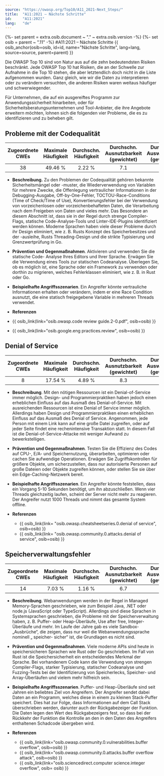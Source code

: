 ```yaml
---
source: "https://owasp.org/Top10/A11_2021-Next_Steps/"
title:  "A11:2021 – Nächste Schritte"
id:     "A11:2021"
lang:   "de"
---
```

{%- set parent = extra.osib.document ~ "." ~ extra.osib.version -%}
{%- set osib = parent ~ ".11" -%}
#A11:2021 – Nächste Schritte
{{ osib_anchor(osib=osib, id=id, name="Nächste Schritte", lang=lang, source=source, parent=parent) }}

Die OWASP Top 10 sind von Natur aus auf die zehn bedeutendsten Risiken beschränkt.
Jede OWASP Top 10 hat Risiken, die an der Schwelle zur Aufnahme in die Top 10 stehen, die aber letztendlich doch nicht in die Liste aufgenommen wurden.
Ganz gleich, wie wir die Daten zu interpretieren oder zu verändern versuchten, die anderen Risiken waren weitaus häufiger und schwerwiegender.

Für Unternehmen, die auf ein ausgereiftes Programm zur Anwendungssicherheit hinarbeiten, oder für Sicherheitsberatungsunternehmen und Tool-Anbieter, die ihre Angebote erweitern möchten, lohnen sich die folgenden vier Probleme, die es zu identifizieren und zu beheben gilt.

## Probleme mit der Codequalität

| Zugeordnete CWEs | Maximale Häufigkeit | Durchschn. Häufigkeit | Durchschn. Ausnutzbarkeit (gewichtet) | Durchschn. Auswirkungen (gewichtet) | Maximale Abdeckung | Durchschnittliche Abdeckung | Gesamtanzahl | CVEs insgesamt |
|:-------------:|:--------------------:|:--------------------:|:--------------:|:--------------:|:----------------------:|:---------------------:|:-------------------:|:------------:|
| 38           | 49.46 %              | 2.22 %               | 7.1                   | 6.7                  | 60.85 %        | 23.42 %        | 101736             | 7564        |

- **Beschreibung.** Zu den Problemen der Codequalität gehören bekannte Sicherheitsmängel oder -muster, die Wiederverwendung von Variablen für mehrere Zwecke, die Offenlegung vertraulicher Informationen in der Debugging-Ausgabe, Off-by-One-Fehler, TOCTOU-Race-Conditions (Time of Check/Time of Use), Konvertierungsfehler bei der Verwendung von vorzeichenlosen oder vorzeichenbehafteten Daten, die Verarbeitung nach dem Freigeben von Daten und vieles mehr. Das Besondere an diesem Abschnitt ist, dass sie in der Regel durch strenge Compiler-Flags, statische Code-Analyse-Tools und Linter-IDE-Plugins identifiziert werden können. Moderne Sprachen haben viele dieser Probleme durch ihr Design eliminiert, wie z. B. Rusts Konzept des Speicherbesitzes und der -ausleihe, Rusts Threading-Design und die strikte Typisierung und Grenzwertprüfung in Go.
-   **Prävention und Gegenmaßnahmen**. Aktivieren und verwenden Sie die statische Code- Analyse Ihres Editors und Ihrer Sprache. Erwägen Sie die Verwendung eines Tools zur statischen Codeanalyse. Überlegen Sie, ob es möglich ist, eine Sprache oder ein Framework zu verwenden oder dorthin zu migrieren, welches Fehlerklassen eliminiert, wie z. B. in Rust oder Go.

- **Beispielhafte Angriffsszenarien**. Ein Angreifer könnte vertrauliche Informationen erhalten oder verändern, indem er eine Race Condition ausnutzt, die eine statisch freigegebene Variable in mehreren Threads verwendet.

- **Referenzen**
- {{ osib_link(link="osib.owasp.code review guide.2-0.pdf", osib=osib) }} <!--- [OWASP Code Review Guide](https:/ /owasp.org/www-pdf-archive/OWASP_Code_Review_Guide_v2.pdf) ---> 
- {{ osib_link(link="osib.google.eng practices.review", osib=osib) }} <!--- [Google Leitfaden zur Codeüberprüfung](https://google.github.io/eng-practices/review/) --->


## Denial of Service

| Zugeordnete CWEs | Maximale Häufigkeit | Durchschn. Häufigkeit | Durchschn. Ausnutzbarkeit (gewichtet) | Durchschn. Auswirkungen (gewichtet) | Maximale Abdeckung | Durchschnittliche Abdeckung | Gesamtanzahl | CVEs insgesamt |
|:-------------:|:--------------------:|:--------------------:|:--------------:|:--------------:|:----------------------:|:---------------------:|:-------------------:|:------------:|
| 8            | 17.54 %              | 4.89 %               | 8.3                   | 5.9                  | 79.58 %        | 33.26 %        | 66985              | 973         |

-   **Beschreibung**. Mit den nötigen Ressourcen ist ein Denial-of-Service immer möglich.
Design- und Programmierpraktiken haben jedoch einen erheblichen Einfluss auf das Ausmaß des Denial-of-Service.
Mit ausreichenden Ressourcen ist eine Denial of Service immer möglich. Allerdings haben Design und Programmierpraktiken einen erheblichen Einfluss auf das Ausmaß des Denial of Service. Angenommen, jede Person mit einem Link kann auf eine große Datei zugreifen, oder auf jeder Seite findet eine rechenintensive Transaktion statt. In diesem Fall ist die Denial-of-Service-Attacke mit weniger Aufwand zu bewerkstelligen.

-   **Prävention und Gegenmaßnahmen**. Testen Sie die Effizienz des Codes auf CPU-, E/A- und Speichernutzung, überarbeiten, optimieren oder cachen Sie aufwendige Operationen. Erwägen Sie Zugriffskontrollen für größere Objekte, um sicherzustellen, dass nur autorisierte Personen auf große Dateien oder Objekte zugreifen können, oder stellen Sie sie über ein Edge-Caching-Netzwerk bereit.

- **Beispielhafte Angriffsszenarien**. Ein Angreifer könnte feststellen, dass ein Vorgang 5-10 Sekunden benötigt, um ihn abzuschließen. Wenn vier Threads gleichzeitig laufen, scheint der Server nicht mehr zu reagieren. Der Angreifer nutzt 1000 Threads und nimmt das gesamte System offline.

-   **Referenzen** 
    - {{ osib_link(link= "osib.owasp.cheatsheetseries.0.denial of service", osib=osib) }} <!-- [OWASP Cheat Sheet: Denial of Service](https://cheatsheetseries.owasp.org/cheatsheets/Denial_of_Service_Cheat_Sheet.html) -->
    - {{ osib_link(link= "osib.owasp.community.0.attacks.denial of service", osib=osib) }} <!-- [OWASP-Angriffe: Denial of Service](https://owasp.org/www-community/attacks/Denial_of_Service) --->

## Speicherverwaltungsfehler

| Zugeordnete CWEs | Maximale Häufigkeit | Durchschn. Häufigkeit | Durchschn. Ausnutzbarkeit (gewichtet) | Durchschn. Auswirkungen (gewichtet) | Maximale Abdeckung | Durchschnittliche Abdeckung | Gesamtanzahl | CVEs insgesamt |
|:-------------:|:--------------------:|:--------------------:|:--------------:|:--------------:|:----------------------:|:---------------------:|:-------------------:|:------------:|
| 14           | 7.03 %               | 1.16 %               | 6.7                   | 8.1                  | 56.06 %        | 31.74 %        | 26576              | 16184       |

-   **Beschreibung**. Webanwendungen werden in der Regel in Managed Memory-Sprachen geschrieben, wie zum Beispiel Java, .NET oder node.js (JavaScript oder TypeScript). Allerdings sind diese Sprachen in Systemsprachen geschrieben, die Probleme mit der Speicherverwaltung haben, z. B. Puffer- oder Heap-Überläufe, Use after free, Integer-Überläufe und mehr. Im Laufe der Jahre gab es viele Sandbox-„Ausbrüche“, die zeigen, dass nur weil die Webanwendungssprache nominell „ speicher- sicher“ ist, die Grundlagen es nicht sind.

-   **Prävention und Gegenmaßnahmen**. Viele moderne APIs sind heute in speichersicheren Sprachen wie Rust oder Go geschrieben. Im Fall von Rust ist die Speichersicherheit ein entscheidendes Merkmal der Sprache. Bei vorhandenem Code kann die Verwendung von strengen Compiler-Flags, starker Typisierung, statischer Codeanalyse und Fuzzing-Tests bei der Identifizierung von Speicherlecks, Speicher- und Array-Überläufen und vielem mehr hilfreich sein.

- **Beispielhafte Angriffsszenarien**. Puffer- und Heap-Überläufe sind seit Jahren ein beliebtes Ziel von Angreifern. Der Angreifer sendet dabei Daten an ein Programm, welches diese in einem zu kleinen Stack-Puffer speichert. Dies hat zur Folge, dass Informationen auf dem Call Stack überschrieben werden, darunter auch der Rückgabezeiger der Funktion. Die Daten legen den Wert des Rückgabezeigers fest, so dass bei der Rückkehr der Funktion die Kontrolle an den in den Daten des Angreifers enthaltenen Schadcode übergeben wird.

-   **Referenzen**
    - {{ osib_link(link="osib.owasp.community.0.vulnerabilities.buffer overflow", osib=osib) }} <!--- [OWASP-Sicherheitslücken: Pufferüberlauf](https:/ /owasp.org/www-community/vulnerabilities/Buffer_Overflow) --->
    - {{ osib_link(link="osib.owasp.community.0.attacks.buffer overflow attack", osib=osib) }} <!-- - [OWASP-Angriffe: Pufferüberlauf](https://owasp.org/www-community/attacks/Buffer_overflow_attack) --->
    - {{ osib_link(link="osib.sciencedirect.computer science.integer overflow", osib= osib) }} <!--- [Science Direct: Integer Overflow](https://www.sciencedirect.com/topics/computer-science/integer-overflow) --->
